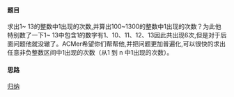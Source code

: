 #### 题目
求出1~ 13的整数中1出现的次数,并算出100~1300的整数中1出现的次数？为此他特别数了一下1~ 13中包含1的数字有1、10、11、12、13因此共出现6次,但是对于后面问题他就没辙了。ACMer希望你们帮帮他,并把问题更加普遍化,可以很快的求出任意非负整数区间中1出现的次数（从1 到 n 中1出现的次数）。
#### 思路
[归纳](https://blog.csdn.net/weixin_37251044/article/details/89283043)
